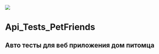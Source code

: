 ![](https://cdn-thumbs.comidoc.net/750/648448_73af.jpg)

# Api_Tests_PetFriends
## Авто тесты для веб приложения дом питомца

